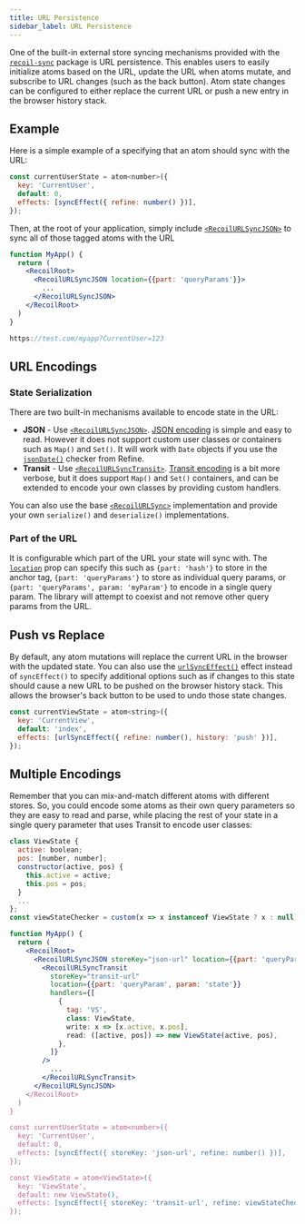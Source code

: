 ```yaml
---
title: URL Persistence
sidebar_label: URL Persistence
---
```


One of the built-in external store syncing mechanisms provided with the [`recoil-sync`](/docs/recoil-sync/introduction) package is URL persistence.  This enables users to easily initialize atoms based on the URL, update the URL when atoms mutate, and subscribe to URL changes (such as the back button).  Atom state changes can be configured to either replace the current URL or push a new entry in the browser history stack.

## Example

Here is a simple example of a specifying that an atom should sync with the URL:

```jsx
const currentUserState = atom<number>({
  key: 'CurrentUser',
  default: 0,
  effects: [syncEffect({ refine: number() })],
});
```

Then, at the root of your application, simply include [`<RecoilURLSyncJSON>`](/docs/recoil-sync/api/RecoilURLSyncJSON) to sync all of those tagged atoms with the URL

```jsx
function MyApp() {
  return (
    <RecoilRoot>
      <RecoilURLSyncJSON location={{part: 'queryParams'}}>
        ...
      </RecoilURLSyncJSON>
    </RecoilRoot>
  )
}
```

```jsx
https://test.com/myapp?CurrentUser=123
```

## URL Encodings

### State Serialization
There are two built-in mechanisms available to encode state in the URL:

* **JSON** - Use [`<RecoilURLSyncJSON>`](/docs/recoil-sync/api/RecoilURLSyncJSON).  [JSON encoding](https://en.wikipedia.org/wiki/JSON) is simple and easy to read.  However it does not support custom user classes or containers such as `Map()` and `Set()`.  It will work with `Date` objects if you use the [`jsonDate()`](/docs/refine/api/Primitive_Checkers#jsondate) checker from Refine.
* **Transit** - Use [`<RecoilURLSyncTransit>`](/docs/recoil-sync/api/RecoilURLSyncTransit).  [Transit encoding](https://github.com/cognitect/transit-js) is a bit more verbose, but it does support `Map()` and `Set()` containers, and can be extended to encode your own classes by providing custom handlers.

You can also use the base [`<RecoilURLSync>`](/docs/recoil-sync/api/RecoilURLSync) implementation and provide your own `serialize()` and `deserialize()` implementations.

### Part of the URL

It is configurable which part of the URL your state will sync with.  The [`location`](/docs/recoil-sync/api/RecoilURLSync#url-location) prop can specify this such as `{part: 'hash'}` to store in the anchor tag, `{part: 'queryParams'}` to store as individual query params, or `{part: 'queryParams', param: 'myParam'}` to encode in a single query param.  The library will attempt to coexist and not remove other query params from the URL.

## Push vs Replace

By default, any atom mutations will replace the current URL in the browser with the updated state.  You can also use the [`urlSyncEffect()`](/docs/recoil-sync/api/urlSyncEffect) effect instead of `syncEffect()` to specify additional options such as if changes to this state should cause a new URL to be pushed on the browser history stack.  This allows the browser's back button to be used to undo those state changes.

```jsx
const currentViewState = atom<string>({
  key: 'CurrentView',
  default: 'index',
  effects: [urlSyncEffect({ refine: number(), history: 'push' })],
});
```

## Multiple Encodings

Remember that you can mix-and-match different atoms with different stores.  So, you could encode some atoms as their own query parameters so they are easy to read and parse, while placing the rest of your state in a single query parameter that uses Transit to encode user classes:

```jsx
class ViewState {
  active: boolean;
  pos: [number, number];
  constructor(active, pos) {
    this.active = active;
    this.pos = pos;
  }
  ...
};
const viewStateChecker = custom(x => x instanceof ViewState ? x : null);

function MyApp() {
  return (
    <RecoilRoot>
      <RecoilURLSyncJSON storeKey="json-url" location={{part: 'queryParams'}}>
        <RecoilURLSyncTransit
          storeKey="transit-url"
          location={{part: 'queryParam', param: 'state'}}
          handlers={[
            {
              tag: 'VS',
              class: ViewState,
              write: x => [x.active, x.pos],
              read: ([active, pos]) => new ViewState(active, pos),
            },
          ]}
        />
          ...
        </RecoilURLSyncTransit>
      </RecoilURLSyncJSON>
    </RecoilRoot>
  )
}

const currentUserState = atom<number>({
  key: 'CurrentUser',
  default: 0,
  effects: [syncEffect({ storeKey: 'json-url', refine: number() })],
});

const ViewState = atom<ViewState>({
  key: 'ViewState',
  default: new ViewState(),
  effects: [syncEffect({ storeKey: 'transit-url', refine: viewStateChecker() })],
});
```
